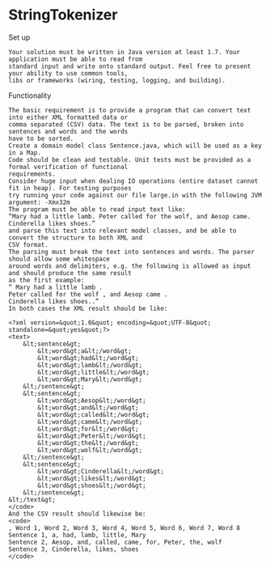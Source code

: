 # StringTokenizer

Set up

    Your solution must be written in Java version at least 1.7. Your application must be able to read from
    standard input and write onto standard output. Feel free to present your ability to use common tools,
    libs or frameworks (wiring, testing, logging, and building).

Functionality

    The basic requirement is to provide a program that can convert text into either XML formatted data or
    comma separated (CSV) data. The text is to be parsed, broken into sentences and words and the words
    have to be sorted.
    Create a domain model class Sentence.java, which will be used as a key in a Map.
    Code should be clean and testable. Unit tests must be provided as a formal verification of functional
    requirements.
    Consider huge input when dealing IO operations (entire dataset cannot fit in heap). For testing purposes
    try running your code against our file large.in with the following JVM argument: -Xmx32m
    The program must be able to read input text like:
    “Mary had a little lamb. Peter called for the wolf, and Aesop came.
    Cinderella likes shoes.”
    and parse this text into relevant model classes, and be able to convert the structure to both XML and
    CSV format.
    The parsing must break the text into sentences and words. The parser should allow some whitespace
    around words and delimiters, e.g. the following is allowed as input and should produce the same result
    as the first example:
    “ Mary had a little lamb .
    Peter called for the wolf , and Aesop came .
    Cinderella likes shoes..”
    In both cases the XML result should be like:

    <?xml version=&quot;1.0&quot; encoding=&quot;UTF-8&quot; standalone=&quot;yes&quot;?>
    <text>
    	&lt;sentence&gt;
    		&lt;word&gt;a&lt;/word&gt;
    		&lt;word&gt;had&lt;/word&gt;
    		&lt;word&gt;lamb&lt;/word&gt;
    		&lt;word&gt;little&lt;/word&gt;
    		&lt;word&gt;Mary&lt;/word&gt;
    	&lt;/sentence&gt;
    	&lt;sentence&gt;
    		&lt;word&gt;Aesop&lt;/word&gt;
    		&lt;word&gt;and&lt;/word&gt;
    		&lt;word&gt;called&lt;/word&gt;
    		&lt;word&gt;came&lt;/word&gt;
    		&lt;word&gt;for&lt;/word&gt;
    		&lt;word&gt;Peter&lt;/word&gt;
    		&lt;word&gt;the&lt;/word&gt;
    		&lt;word&gt;wolf&lt;/word&gt;
    	&lt;/sentence&gt;
    	&lt;sentence&gt;
    		&lt;word&gt;Cinderella&lt;/word&gt;
    		&lt;word&gt;likes&lt;/word&gt;
    		&lt;word&gt;shoes&lt;/word&gt;
    	&lt;/sentence&gt;
    &lt;/text&gt;
    </code>
    And the CSV result should likewise be:
    <code>
    , Word 1, Word 2, Word 3, Word 4, Word 5, Word 6, Word 7, Word 8
    Sentence 1, a, had, lamb, little, Mary
    Sentence 2, Aesop, and, called, came, for, Peter, the, wolf
    Sentence 3, Cinderella, likes, shoes
    </code>